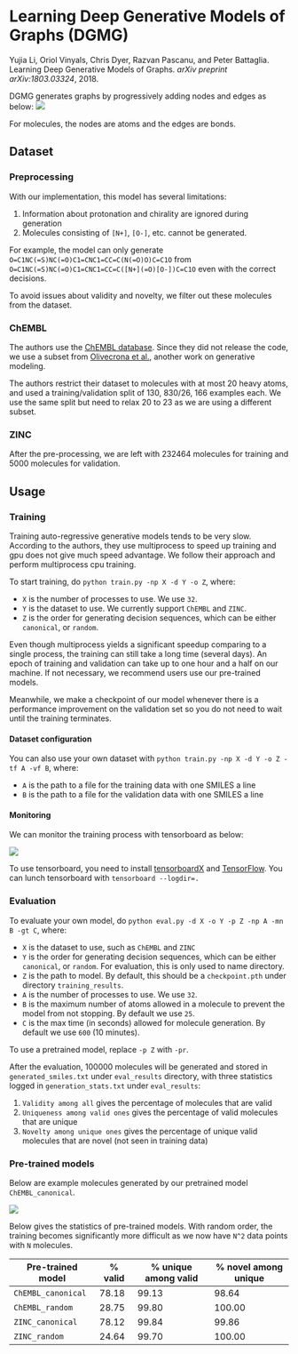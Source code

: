 # Learning Deep Generative Models of Graphs (DGMG)

Yujia Li, Oriol Vinyals, Chris Dyer, Razvan Pascanu, and Peter Battaglia. 
Learning Deep Generative Models of Graphs. *arXiv preprint arXiv:1803.03324*, 2018.

DGMG generates graphs by progressively adding nodes and edges as below:
![](https://user-images.githubusercontent.com/19576924/48605003-7f11e900-e9b6-11e8-8880-87362348e154.png)

For molecules, the nodes are atoms and the edges are bonds.

## Dataset

### Preprocessing

With our implementation, this model has several limitations:
1. Information about protonation and chirality are ignored during generation
2. Molecules consisting of `[N+]`, `[O-]`, etc. cannot be generated.

For example, the model can only generate `O=C1NC(=S)NC(=O)C1=CNC1=CC=C(N(=O)O)C=C1O` from 
`O=C1NC(=S)NC(=O)C1=CNC1=CC=C([N+](=O)[O-])C=C1O` even with the correct decisions.

To avoid issues about validity and novelty, we filter out these molecules from the dataset.

### ChEMBL

The authors use the [ChEMBL database](https://www.ebi.ac.uk/chembl/). Since they 
did not release the code, we use a subset from [Olivecrona et al.](https://github.com/MarcusOlivecrona/REINVENT), 
another work on generative modeling. 

The authors restrict their dataset to molecules with at most 20 heavy atoms, and used a training/validation
split of 130, 830/26, 166 examples each. We use the same split but need to relax 20 to 23 as we are using
a different subset.

### ZINC

After the pre-processing, we are left with 232464 molecules for training and 5000 molecules for validation.

## Usage

### Training

Training auto-regressive generative models tends to be very slow. According to the authors, they use multiprocess to
speed up training and gpu does not give much speed advantage. We follow their approach and perform multiprocess cpu
training.

To start training, do `python train.py -np X -d Y -o Z`, where:
- `X` is the number of processes to use. We use `32`. 
- `Y` is the dataset to use. We currently support `ChEMBL` and `ZINC`. 
- `Z` is the order for generating decision sequences, which can be either `canonical`, or `random`.

Even though multiprocess yields a significant speedup comparing to a single process, the training can still take a long 
time (several days). An epoch of training and validation can take up to one hour and a half on our machine. If not necessary, we 
recommend users use our pre-trained models. 

Meanwhile, we make a checkpoint of our model whenever there is a performance improvement on the validation set so you 
do not need to wait until the training terminates.

#### Dataset configuration

You can also use your own dataset with `python train.py -np X -d Y -o Z -tf A -vf B`, where:
- `A` is the path to a file for the training data with one SMILES a line
- `B` is the path to a file for the validation data with one SMILES a line

#### Monitoring

We can monitor the training process with tensorboard as below:

![](https://s3.us-east-2.amazonaws.com/dgl.ai/model_zoo/drug_discovery/dgmg/tensorboard.png)

To use tensorboard, you need to install [tensorboardX](https://github.com/lanpa/tensorboardX) and 
[TensorFlow](https://www.tensorflow.org/). You can lunch tensorboard with `tensorboard --logdir=.`

### Evaluation

To evaluate your own model, do `python eval.py -d X -o Y -p Z -np A -mn B -gt C`, where:
- `X` is the dataset to use, such as `ChEMBL` and `ZINC`
- `Y` is the order for generating decision sequences, which can be either `canonical`, or `random`. 
For evaluation, this is only used to name directory.
- `Z` is the path to model. By default, this should be a `checkpoint.pth` under directory `training_results`.
- `A` is the number of processes to use. We use `32`.
- `B` is the maximum number of atoms allowed in a molecule to prevent the model from not stopping. 
By default we use `25`.
- `C` is the max time (in seconds) allowed for molecule generation. By default we use `600` (10 minutes).

To use a pretrained model, replace `-p Z` with `-pr`.

After the evaluation, 100000 molecules will be generated and stored in `generated_smiles.txt` under `eval_results`
directory, with three statistics logged in `generation_stats.txt` under `eval_results`:
1. `Validity among all` gives the percentage of molecules that are valid
2. `Uniqueness among valid ones` gives the percentage of valid molecules that are unique
3. `Novelty among unique ones` gives the percentage of unique valid molecules that are novel (not seen in training data)

### Pre-trained models

Below are example molecules generated by our pretrained model `ChEMBL_canonical`.

![](https://s3.us-east-2.amazonaws.com/dgl.ai/model_zoo/DGMG_ChEMBL_canonical.png)

Below gives the statistics of pre-trained models. With random order, the training becomes significantly more difficult 
as we now have `N^2` data points with `N` molecules.

| Pre-trained model  | % valid | % unique among valid | % novel among unique |
| ------------------ | ------- | -------------------- | -------------------- |
| `ChEMBL_canonical` | 78.18   | 99.13              | 98.64                |            
| `ChEMBL_random`    | 28.75   | 99.80              | 100.00               |
| `ZINC_canonical`   | 78.12   | 99.84              | 99.86                |
| `ZINC_random`      | 24.64   | 99.70              | 100.00               |
